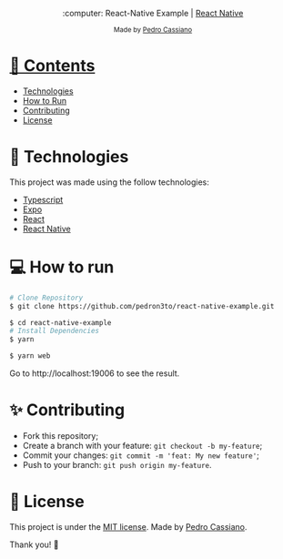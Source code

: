 <p align="center">
   :computer: React-Native Example | <a href="https://reactnative.dev/">React Native</a>
</p>

<div align="center">
  <sub> Made by
    <a href="https://github.com/pedron3to">Pedro Cassiano
  </sub>
</div>

# 📌 Contents

* [Technologies](#rocket-technologies)
* [How to Run](#computer-how-to-run)
* [Contributing](#sparkles-contributing)
* [License](#page_facing_up-license)

# :rocket: Technologies
This project was made using the follow technologies:

* [Typescript](https://www.typescriptlang.org/)
* [Expo](https://expo.io/)
* [React](https://reactjs.org/)
* [React Native](https://reactnative.dev)

# :computer: How to run

```bash
# Clone Repository
$ git clone https://github.com/pedron3to/react-native-example.git
```

```bash
$ cd react-native-example
# Install Dependencies
$ yarn 
```

```bash
$ yarn web
```

Go to http://localhost:19006 to see the result.
# :sparkles: Contributing

- Fork this repository;
- Create a branch with your feature: `git checkout -b my-feature`;
- Commit your changes: `git commit -m 'feat: My new feature'`;
- Push to your branch: `git push origin my-feature`.

# :page_facing_up: License

This project is under the [MIT license](./LICENSE).
Made by [Pedro Cassiano](https://www.linkedin.com/in/pedro-cassiano-de-araujo-neto-sartor-70242854/).

Thank you! 🌠

